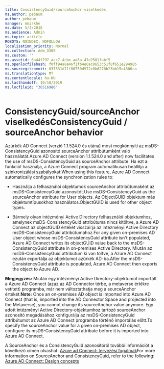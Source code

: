 ```yaml
---
title: ConsistencyGuid/sourceAnchor viselkedés
ms.author: pebaum
author: pebaum
manager: mnirkhe
ms.date: 5/2/2018
ms.audience: Admin
ms.topic: article
ROBOTS: NOINDEX, NOFOLLOW
localization_priority: Normal
ms.collection: Adm_O365
ms.custom: ''
ms.assetid: 6a44f797-acc7-4cbe-aa5a-47e2581fabf5
ms.openlocfilehash: f0ff94a8e46f1fb4e0ac8653c51f8f651e29498b
ms.sourcegitcommit: 037331d71f06750d972c0b6278b23bb15c4806ca
ms.translationtype: MT
ms.contentlocale: hu-HU
ms.lasthandoff: 10/18/2019
ms.locfileid: "36516986"
---
```

# <a name="consistencyguid--sourceanchor-behavior"></a><span data-ttu-id="f7a29-102">ConsistencyGuid/sourceAnchor viselkedés</span><span class="sxs-lookup"><span data-stu-id="f7a29-102">ConsistencyGuid / sourceAnchor behavior</span></span>

<span data-ttu-id="f7a29-103">Azúrkék AD Connect (verzió 1.1.524.0 és utána) most megkönnyíti az msDS-ConsistencyGuid azonosító sourceAnchor attribútumként való használatát.</span><span class="sxs-lookup"><span data-stu-id="f7a29-103">Azure AD Connect (version 1.1.524.0 and after) now facilitates the use of msDS-ConsistencyGuid as sourceAnchor attribute.</span></span> <span data-ttu-id="f7a29-104">Ha ezt a funkciót használja, a Azure Connect program automatikusan beállítja a szinkronizálási szabályokat:</span><span class="sxs-lookup"><span data-stu-id="f7a29-104">When using this feature, Azure AD Connect automatically configures the synchronization rules to:</span></span>
  
- <span data-ttu-id="f7a29-105">Használja a felhasználói objektumok sourceAnchor attribútumaként az msDS-ConsistencyGuid azonosítót.</span><span class="sxs-lookup"><span data-stu-id="f7a29-105">Use msDS-ConsistencyGuid as the sourceAnchor attribute for User objects.</span></span> <span data-ttu-id="f7a29-106">Az ObjectGUID objektum más objektumtípusokhoz használatos.</span><span class="sxs-lookup"><span data-stu-id="f7a29-106">ObjectGUID is used for other object types.</span></span>
    
- <span data-ttu-id="f7a29-107">Bármely olyan intézményi Active Directory felhasználói objektumhoz, amelynek msDS-ConsistencyGuid attribútuma nincs kitöltve, a Azure AD Connect az objectGUID értékét visszaírja az intézményi Active Directory msDS-ConsistencyGuid attribútumához.</span><span class="sxs-lookup"><span data-stu-id="f7a29-107">For any given on-premises AD User object whose msDS-ConsistencyGuid attribute isn't populated, Azure AD Connect writes its objectGUID value back to the msDS-ConsistencyGuid attribute in on-premises Active Directory.</span></span> <span data-ttu-id="f7a29-108">Miután az msDS-ConsistencyGuid attribútum ki van töltve, a Azure AD Connect ezután exportálja az objektumot azúrkék AD-ba.</span><span class="sxs-lookup"><span data-stu-id="f7a29-108">After the msDS-ConsistencyGuid attribute is populated, Azure AD Connect then exports the object to Azure AD.</span></span>
    
 <span data-ttu-id="f7a29-109">**Megjegyzés:** Miután egy intézményi Active Directory-objektumot importált a Azure AD Connect (azaz az AD Connector térbe, a metaverse értékre vetített) programba, már nem változtathatja meg a sourceAnchor értékét.</span><span class="sxs-lookup"><span data-stu-id="f7a29-109">**Note:** Once an on-premises AD object is imported into Azure AD Connect (that is, imported into the AD Connector Space and projected into the Metaverse), you cannot change its sourceAnchor value anymore.</span></span> <span data-ttu-id="f7a29-110">Egy adott intézményi Active Directory-objektumhoz tartozó sourceAnchor azonosító megadásához konfigurálja az msDS-ConsistencyGuid attribútumot az Azure AD Connect programba történő importálás előtt.</span><span class="sxs-lookup"><span data-stu-id="f7a29-110">To specify the sourceAnchor value for a given on-premises AD object, configure its msDS-ConsistencyGuid attribute before it is imported into Azure AD Connect.</span></span> 
  
<span data-ttu-id="f7a29-111">A SourceAnchor és a ConsistencyGuid azonosítóról további információt a következő címen olvashat: [Azure ad Connect: tervezési fogalmak](https://docs.microsoft.com/azure/active-directory/connect/active-directory-aadconnect-design-concepts)</span><span class="sxs-lookup"><span data-stu-id="f7a29-111">For more information on SourceAnchor and ConsistencyGuid, refer to the following: [Azure AD Connect: Design concepts](https://docs.microsoft.com/azure/active-directory/connect/active-directory-aadconnect-design-concepts)</span></span>
  

